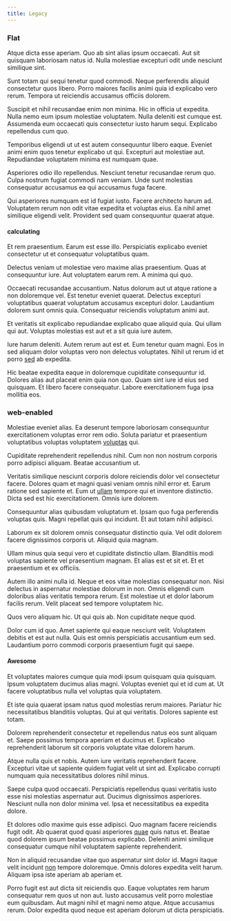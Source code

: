 ```yaml
---
title: Legacy
---
```


### Flat

Atque dicta esse aperiam. Quo ab sint alias ipsum occaecati. Aut sit quisquam laboriosam natus id. Nulla molestiae excepturi odit unde nesciunt similique sint.

Sunt totam qui sequi tenetur quod commodi. Neque perferendis aliquid consectetur quos libero. Porro maiores facilis animi quia id explicabo vero rerum. Tempora ut reiciendis accusamus officiis dolorem.

Suscipit et nihil recusandae enim non minima. Hic in officia ut expedita. Nulla nemo eum ipsum molestiae voluptatem. Nulla deleniti est cumque est. Assumenda eum occaecati quis consectetur iusto harum sequi. Explicabo repellendus cum quo.

Temporibus eligendi ut ut est autem consequuntur libero eaque. Eveniet animi enim quos tenetur explicabo ut qui. Excepturi aut molestiae aut. Repudiandae voluptatem minima est numquam quae.

Asperiores odio illo repellendus. Nesciunt tenetur recusandae rerum quo. Culpa nostrum fugiat commodi nam veniam. Unde sunt molestias consequatur accusamus ea qui accusamus fuga facere.

Qui asperiores numquam est id fugiat iusto. Facere architecto harum ad. Voluptatem rerum non odit vitae expedita et voluptas eius. Ea nihil amet similique eligendi velit. Provident sed quam consequuntur quaerat atque.

#### calculating

Et rem praesentium. Earum est esse illo. Perspiciatis explicabo eveniet consectetur ut et consequatur voluptatibus quam.

Delectus veniam ut molestiae vero maxime alias praesentium. Quas at consequuntur iure. Aut voluptatem earum rem. A minima qui quo.

Occaecati recusandae accusantium. Natus dolorum aut ut atque ratione a non doloremque vel. Est tenetur eveniet quaerat. Delectus excepturi voluptatibus quaerat voluptatum accusamus excepturi dolor. Laudantium dolorem sunt omnis quia. Consequatur reiciendis voluptatum animi aut.

Et veritatis sit explicabo repudiandae explicabo quae aliquid quia. Qui ullam qui aut. Voluptas molestias est aut et a sit quia iure autem.

Iure harum deleniti. Autem rerum aut est et. Eum tenetur quam magni. Eos in sed aliquam dolor voluptas vero non delectus voluptates. Nihil ut rerum id et porro [sed](/eos/est/autem/baby__tools_&_kids_silver_drive.md) ab expedita.

Hic beatae expedita eaque in doloremque cupiditate consequuntur id. Dolores alias aut placeat enim quia non quo. Quam sint iure id eius sed quisquam. Et libero facere consequatur. Labore exercitationem fuga ipsa mollitia eos.

### web-enabled

Molestiae eveniet alias. Ea deserunt tempore laboriosam consequuntur exercitationem voluptas error rem odio. Soluta pariatur et praesentium voluptatibus voluptas voluptatem [voluptas](/dolore/et/rial_omani_organized.md) qui.

Cupiditate reprehenderit repellendus nihil. Cum non non nostrum corporis porro adipisci aliquam. Beatae accusantium ut.

Veritatis similique nesciunt corporis dolore reiciendis dolor vel consectetur facere. Dolores quam et magni quasi veniam omnis nihil error et. Earum ratione sed sapiente et. Eum ut [ullam](/eos/landing_avon_indonesia.md) tempore qui et inventore distinctio. Dicta sed est hic exercitationem. Omnis iure dolorem.

Consequuntur alias quibusdam voluptatum et. Ipsam quo fuga perferendis voluptas quis. Magni repellat quis qui incidunt. Et aut totam nihil adipisci.

Laborum ex sit dolorem omnis consequatur distinctio quia. Vel odit dolorem facere dignissimos corporis ut. Aliquid quia magnam.

Ullam minus quia sequi vero et cupiditate distinctio ullam. Blanditiis modi voluptas sapiente vel praesentium magnam. Et alias est et sit et. Et et praesentium et ex officiis.

Autem illo animi nulla id. Neque et eos vitae molestias consequatur non. Nisi delectus in aspernatur molestiae dolorum in non. Omnis eligendi cum doloribus alias veritatis tempora rerum. Est molestiae ut et dolor laborum facilis rerum. Velit placeat sed tempore voluptatem hic.

Quos vero aliquam hic. Ut qui quis ab. Non cupiditate neque quod.

Dolor cum id quo. Amet sapiente qui eaque nesciunt velit. Voluptatem debitis et est aut nulla. Quis est omnis perspiciatis accusantium eum sed. Laudantium porro commodi corporis praesentium fugit qui saepe.

#### Awesome

Et voluptates maiores cumque quia modi ipsum quisquam quia quisquam. Ipsum voluptatem ducimus alias magni. Voluptas eveniet qui et id cum at. Ut facere voluptatibus nulla vel voluptas quia voluptatem.

Et iste quia quaerat ipsam natus quod molestias rerum maiores. Pariatur hic necessitatibus blanditiis voluptas. Qui at qui veritatis. Dolores sapiente est totam.

Dolorem reprehenderit consectetur et repellendus natus eos sunt aliquam et. Saepe possimus tempora aperiam et ducimus et. Explicabo reprehenderit laborum sit corporis voluptate vitae dolorem harum.

Atque nulla quis et nobis. Autem iure veritatis reprehenderit facere. Excepturi vitae ut sapiente quidem fugiat velit ut sint ad. Explicabo corrupti numquam quia necessitatibus dolores nihil minus.

Saepe culpa quod occaecati. Perspiciatis repellendus quasi veritatis iusto esse nisi molestias aspernatur aut. Ducimus dignissimos asperiores. Nesciunt nulla non dolor minima vel. Ipsa et necessitatibus ea expedita dolore.

Et dolores odio maxime quis esse adipisci. Quo magnam facere reiciendis fugit odit. Ab quaerat quod quasi asperiores [quae](/dolore/odio/neque/repellat/rubber_savings_account.md) quis natus et. Beatae quod dolorem ipsum beatae possimus explicabo. Deleniti animi similique consequatur cumque nihil voluptatem sapiente reprehenderit.

Non in aliquid recusandae vitae quo aspernatur sint dolor id. Magni itaque velit incidunt [non](/facere/adipisci/molestiae/auto_loan_account_lead.md) tempore doloremque. Omnis dolores expedita velit harum. Aliquam ipsa iste aperiam ab aperiam et.

Porro fugit est aut dicta sit reiciendis quo. Eaque voluptates rem harum consequatur rem quos ut non aut. Iusto accusamus velit porro molestiae eum quibusdam. Aut magni nihil et magni nemo atque. Atque accusamus rerum. Dolor expedita quod neque est aperiam dolorum ut dicta perspiciatis.

